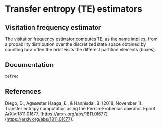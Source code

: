 # Transfer entropy (TE) estimators

## Visitation frequency estimator
The visitation frequency estimator computes TE, as the name implies, from
a probability distribution over the discretized state space obtained by
counting how often the orbit visits the different partition elements (boxes).

## Documentation
```@docs
tefreq
```

## References
Diego, D., Agasøster Haaga, K., & Hannisdal, B. (2018, November 1). Transfer entropy computation using the Perron-Frobenius operator. Eprint ArXiv:1811.01677. [https://arxiv.org/abs/1811.01677](https://arxiv.org/abs/1811.01677).
